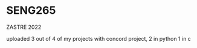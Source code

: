 # SENG265

ZASTRE 2022 

uploaded 3 out of 4 of my projects with concord project, 2 in python 1 in c
